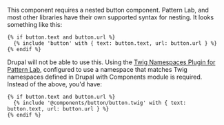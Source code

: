 This component requires a nested button component. Pattern Lab, and most other libraries have their own supported syntax for nesting. It looks something like this:

```twig
{% if button.text and button.url %}
  {% include 'button' with { text: button.text, url: button.url } %}
{% endif %}
```

Drupal will not be able to use this. Using the [Twig Namespaces Plugin for Pattern Lab](https://github.com/EvanLovely/plugin-twig-namespaces), configured to use a namespace that matches Twig  namespaces defined in Drupal with Components module is required. Instead of the above, you'd have:

```twig
{% if button.text and button.url %}
  {% include '@components/button/button.twig' with { text: button.text, url: button.url } %}
{% endif %}
```
